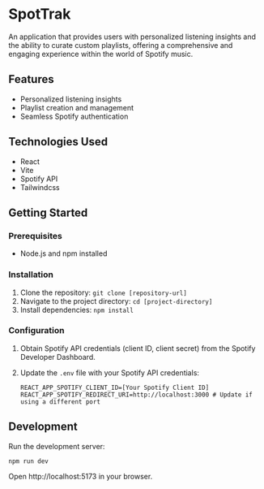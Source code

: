 # SpotTrak

An application that provides users with personalized listening insights and the ability to curate custom playlists, offering a comprehensive and engaging experience within the world of Spotify music.

## Features

- Personalized listening insights
- Playlist creation and management
- Seamless Spotify authentication

## Technologies Used

- React
- Vite
- Spotify API
- Tailwindcss

## Getting Started

### Prerequisites

- Node.js and npm installed

### Installation

1. Clone the repository: `git clone [repository-url]`
2. Navigate to the project directory: `cd [project-directory]`
3. Install dependencies: `npm install`

### Configuration

1. Obtain Spotify API credentials (client ID, client secret) from the Spotify Developer Dashboard.
2. Update the `.env` file with your Spotify API credentials:

   ```env
   REACT_APP_SPOTIFY_CLIENT_ID=[Your Spotify Client ID]
   REACT_APP_SPOTIFY_REDIRECT_URI=http://localhost:3000 # Update if using a different port
   ```

## Development

Run the development server:

`npm run dev`

Open http://localhost:5173 in your browser.

